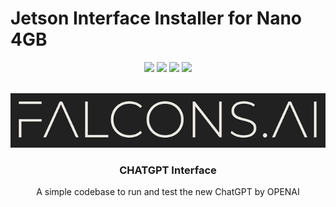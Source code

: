 

# Jetson Interface Installer for Nano 4GB

<div id="top"></div>
<div align="center">

![](https://img.shields.io/badge/License-MIT-blue)
![](https://img.shields.io/github/issues/mstatt/jetson-interface_installer)
![](https://img.shields.io/github/forks/mstatt/jetson-interface_installer)
![](https://img.shields.io/badge/BASH-LINUX-brightgreen)
 
</div>



<!-- PROJECT LOGO -->
<br />
<div align="center">
  <a href="https://github.com/mstatt/chatGPT">
    <img src="assets/falcons-logo2.png" alt="Logo" >
  </a>

  <h3 align="center">
CHATGPT Interface</h3>

  <p align="center">
    A simple codebase to run and test the new ChatGPT by OPENAI
    <br />

  </p>
</div>
